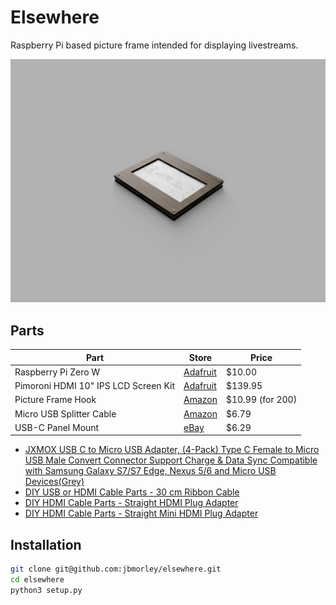 # Elsewhere

Raspberry Pi based picture frame intended for displaying livestreams.

![Render](images/render.png)

## Parts

| **Part**                             | **Store**                                               | **Price**         |
| ------------------------------------ | ------------------------------------------------------- | ----------------- |
| Raspberry Pi Zero W                  | [Adafruit](https://www.adafruit.com/product/3400)       | $10.00            |
| Pimoroni HDMI 10" IPS LCD Screen Kit | [Adafruit](https://www.adafruit.com/product/4337)       | $139.95           |
| Picture Frame Hook                   | [Amazon](https://www.amazon.com/gp/product/B07GLCXVZZ/) | $10.99 (for 200)  |
| Micro USB Splitter Cable             | [Amazon](https://www.amazon.com/gp/product/B017OPOG58/) | $6.79             |
| USB-C Panel Mount                    | [eBay](https://www.ebay.com/itm/143134180140)           | $6.29             |


- [JXMOX USB C to Micro USB Adapter, (4-Pack) Type C Female to Micro USB Male Convert Connector Support Charge & Data Sync Compatible with Samsung Galaxy S7/S7 Edge, Nexus 5/6 and Micro USB Devices(Grey)](https://www.amazon.com/gp/product/B07GH5KJH2/)
- [DIY USB or HDMI Cable Parts - 30 cm Ribbon Cable](https://www.adafruit.com/product/3562)
- [DIY HDMI Cable Parts - Straight HDMI Plug Adapter](https://www.adafruit.com/product/3548)
- [DIY HDMI Cable Parts - Straight Mini HDMI Plug Adapter](https://www.adafruit.com/product/3552)

## Installation

```bash
git clone git@github.com:jbmorley/elsewhere.git
cd elsewhere
python3 setup.py
```

